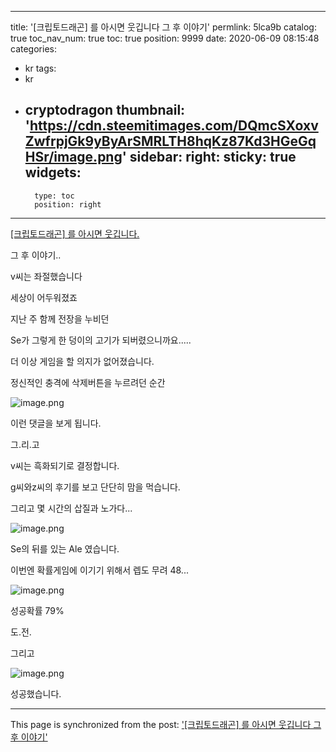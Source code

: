 
---
title: '[크립토드래곤] 를 아시면 웃깁니다 그 후 이야기'
permlink: 5lca9b
catalog: true
toc_nav_num: true
toc: true
position: 9999
date: 2020-06-09 08:15:48
categories:
- kr
tags:
- kr
- cryptodragon
thumbnail: 'https://cdn.steemitimages.com/DQmcSXoxvZwfrpjGk9yByArSMRLTH8hqKz87Kd3HGeGqHSr/image.png'
sidebar:
    right:
        sticky: true
widgets:
    -
        type: toc
        position: right
---


[[크립토드래곤] 를 아시면 웃깁니다.](https://steemit.com/kr/@virus707/3sce4h)


그 후 이야기..


v씨는 좌절했습니다

세상이 어두워졌죠

지난 주 함께 전장을 누비던 

Se가 그렇게  한 덩이의 고기가 되버렸으니까요.....

더 이상 게임을 할 의지가 없어졌습니다. 

정신적인 충격에 삭제버튼을 누르려던 순간


![image.png](https://cdn.steemitimages.com/DQmcSXoxvZwfrpjGk9yByArSMRLTH8hqKz87Kd3HGeGqHSr/image.png)

이런 댓글을 보게 됩니다.

그.리.고

v씨는 흑화되기로 결정합니다.

g씨와z씨의 후기를 보고 단단히 맘을 먹습니다.

그리고 몇 시간의 삽질과 노가다...


![image.png](https://cdn.steemitimages.com/DQmNvcC1fr3vijWEMe3mhWzJD6PjCqFG1Hn55VVv2VYjDcL/image.png)

Se의 뒤를 있는 Ale 였습니다.

이번엔 확률게임에 이기기 위해서 렙도 무려 48...

![image.png](https://cdn.steemitimages.com/DQmTGtWr4S2Kyd4jkPABn1L8UxshypW28qvU4JvVPmjDbTM/image.png)

성공확률 79%

도.전.






그리고




![image.png](https://cdn.steemitimages.com/DQmPnroR85fgiRWwXB6nVNgjUSDiLt5CCmUms544v5FyyW6/image.png)


성공했습니다.

- - -

This page is synchronized from the post: ['[크립토드래곤] 를 아시면 웃깁니다 그 후 이야기'](https://steemit.com/@virus707/5lca9b)
